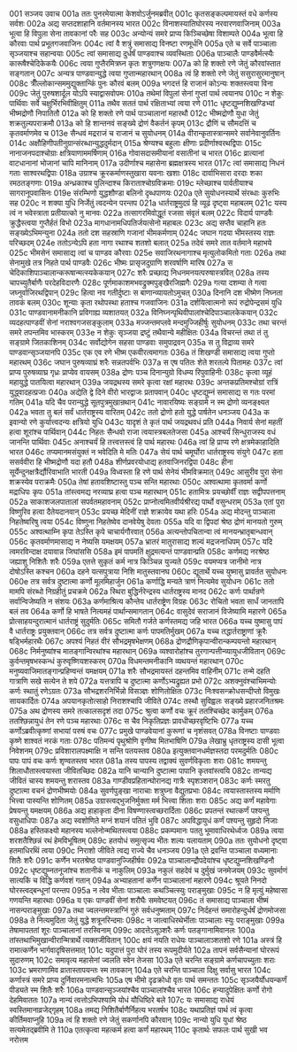 001  सञ्जय उवाच
001a ततः पुनरमेयात्मा केशवोऽर्जुनमब्रवीत्
001c कृतसङ्कल्पमायस्तं वधे कर्णस्य सर्वशः
002a अद्य सप्तदशाहानि वर्तमानस्य भारत
002c विनाशस्यातिघोरस्य नरवारणवाजिनाम्
003a भूत्वा हि विपुला सेना तावकानां परैः सह
003c अन्योन्यं समरे प्राप्य किञ्चिच्छेषा विशाम्पते
004a भूत्वा हि कौरवाः पार्थ प्रभूतगजवाजिनः
004c त्वां वै शत्रुं समासाद्य विनष्टा रणमूर्धनि
005a एते च सर्वे पाञ्चालाः सृञ्जयाश्च सहान्वयाः
005c त्वां समासाद्य दुर्धर्षं पाण्डवाश्च व्यवस्थिताः
006a पाञ्चालैः पाण्डवैर्मत्स्यैः कारूषैश्चेदिकेकयैः
006c त्वया गुप्तैरमित्रघ्न कृतः शत्रुगणक्षयः
007a को हि शक्तो रणे जेतुं कौरवांस्तात सङ्गतान्
007c अन्यत्र पाण्डवान्युद्धे त्वया गुप्तान्महारथान्
008a त्वं हि शक्तो रणे जेतुं ससुरासुरमानुषान्
008c त्रीँल्लोकान्सममुद्युक्तान्किं पुनः कौरवं बलम्
009a भगदत्तं हि राजानं कोऽन्यः शक्तस्त्वया विना
009c जेतुं पुरुषशार्दूल योऽपि स्याद्वासवोपमः
010a तथेमां विपुलां सेनां गुप्तां पार्थ त्वयानघ
010c न शेकुः पार्थिवाः सर्वे चक्षुर्भिरभिवीक्षितुम्
011a तथैव सततं पार्थ रक्षिताभ्यां त्वया रणे
011c धृष्टद्युम्नशिखण्डिभ्यां भीष्मद्रोणौ निपातितौ
012a को हि शक्तो रणे पार्थ पाञ्चालानां महारथौ
012c भीष्मद्रोणौ युधा जेतुं शक्रतुल्यपराक्रमौ
013a को हि शान्तनवं सङ्ख्ये द्रोणं वैकर्तनं कृपम्
013c द्रौणिं च सौमदत्तिं च कृतवर्माणमेव च
013e सैन्धवं मद्रराजं च राजानं च सुयोधनम्
014a वीरान्कृतास्त्रान्समरे सर्वानेवानुवर्तिनः
014c अक्षौहिणीपतीनुग्रान्संरब्धान्युद्धदुर्मदान्
015a श्रेण्यश्च बहुलाः क्षीणाः प्रदीर्णाश्वरथद्विपाः
015c नानाजनपदाश्चोग्राः क्षत्रियाणाममर्षिणाम्
016a गोवासदासमीयानां वसातीनां च भारत
016c व्रात्यानां वाटधानानां भोजानां चापि मानिनाम्
017a उदीर्णाश्च महासेना ब्रह्मक्षत्रस्य भारत
017c त्वां समासाद्य निधनं गताः साश्वरथद्विपाः
018a उग्राश्च क्रूरकर्माणस्तुखारा यवनाः खशाः
018c दार्वाभिसारा दरदाः शका रमठतङ्गणाः
019a अन्ध्रकाश्च पुलिन्दाश्च किराताश्चोग्रविक्रमाः
019c म्लेच्छाश्च पार्वतीयाश्च सागरानूपवासिनः
019e संरम्भिणो युद्धशौण्डा बलिनो दृब्धपाणयः
020a एते सुयोधनस्यार्थे संरब्धाः कुरुभिः सह
020c न शक्या युधि निर्जेतुं त्वदन्येन परन्तप
021a धार्तराष्ट्रमुदग्रं हि व्यूढं दृष्ट्वा महाबलम्
021c यस्य त्वं न भवेस्त्राता प्रतीयात्को नु मानवः
022a तत्सागरमिवोद्धूतं रजसा संवृतं बलम्
022c विदार्य पाण्डवैः क्रुद्धैस्त्वया गुप्तैर्हतं विभो
023a मागधानामधिपतिर्जयत्सेनो महाबलः
023c अद्य सप्तैव चाहानि हतः सङ्ख्येऽभिमन्युना
024a ततो दश सहस्राणि गजानां भीमकर्मणाम्
024c जघान गदया भीमस्तस्य राज्ञः परिच्छदम्
024e ततोऽन्येऽपि हता नागा रथाश्च शतशो बलात्
025a तदेवं समरे तात वर्तमाने महाभये
025c भीमसेनं समासाद्य त्वां च पाण्डव कौरवाः
025e सवाजिरथनागाश्च मृत्युलोकमितो गताः
026a तथा सेनामुखे तत्र निहते पार्थ पाण्डवैः
026c भीष्मः प्रासृजदुग्राणि शरवर्षाणि मारिष
027a स चेदिकाशिपाञ्चालान्करूषान्मत्स्यकेकयान्
027c शरैः प्रच्छाद्य निधनमनयत्परुषास्त्रवित्
028a तस्य चापच्युतैर्बाणैः परदेहविदारणैः
028c पूर्णमाकाशमभवद्रुक्मपुङ्खैरजिह्मगैः
029a गत्या दशम्या ते गत्वा जघ्नुर्वाजिरथद्विपान्
029c हित्वा नव गतीर्दुष्टाः स बाणान्व्यायतोऽमुचत्
030a दिनानि दश भीष्मेण निघ्नता तावकं बलम्
030c शून्याः कृता रथोपस्था हताश्च गजवाजिनः
031a दर्शयित्वात्मनो रूपं रुद्रोपेन्द्रसमं युधि
031c पाण्डवानामनीकानि प्रविगाह्य व्यशातयत्
032a विनिघ्नन्पृथिवीपालांश्चेदिपाञ्चालकेकयान्
032c व्यदहत्पाण्डवीं सेनां नराश्वगजसङ्कुलाम्
033a मज्जन्तमप्लवे मन्दमुज्जिहीर्षुः सुयोधनम्
033c तथा चरन्तं समरे तपन्तमिव भास्करम्
033e न शेकुः सृञ्जया द्रष्टुं तथैवान्ये महीक्षितः
034a विचरन्तं तथा तं तु सङ्ग्रामे जितकाशिनम्
034c सर्वोद्योगेन सहसा पाण्डवाः समुपाद्रवन्
035a स तु विद्राव्य समरे पाण्डवान्सृञ्जयानपि
035c एक एव रणे भीष्म एकवीरत्वमागतः
036a तं शिखण्डी समासाद्य त्वया गुप्तो महारथम्
036c जघान पुरुषव्याघ्रं शरैः सन्नतपर्वभिः
037a स एष पतितः शेते शरतल्पे पितामहः
037c त्वां प्राप्य पुरुषव्याघ्र गृध्रः प्राप्येव वायसम्
038a द्रोणः पञ्च दिनान्युग्रो विधम्य रिपुवाहिनीः
038c कृत्वा व्यूहं महायुद्धे पातयित्वा महारथान्
039a जयद्रथस्य समरे कृत्वा रक्षां महारथः
039c अन्तकप्रतिमश्चोग्रां रात्रिं युद्ध्वादहत्प्रजाः
040a अद्येति द्वे दिने वीरो भारद्वाजः प्रतापवान्
040c धृष्टद्युम्नं समासाद्य स गतः परमां गतिम्
041a यदि चैव परान्युद्धे सूतपुत्रमुखान्रथान्
041c नावारयिष्यः सङ्ग्रामे न स्म द्रोणो व्यनङ्क्ष्यत
042a भवता तु बलं सर्वं धार्तराष्ट्रस्य वारितम्
042c ततो द्रोणो हतो युद्धे पार्षतेन धनञ्जय
043a क इवान्यो रणे कुर्यात्त्वदन्यः क्षत्रियो युधि
043c यादृशं ते कृतं पार्थ जयद्रथवधं प्रति
044a निवार्य सेनां महतीं हत्वा शूरांश्च पार्थिवान्
044c निहतः सैन्धवो राजा त्वयास्त्रबलतेजसा
045a आश्चर्यं सिन्धुराजस्य वधं जानन्ति पार्थिवाः
045c अनाश्चर्यं हि तत्त्वत्तस्त्वं हि पार्थ महारथः
046a त्वां हि प्राप्य रणे क्षत्रमेकाहादिति भारत
046c तप्यमानमसंयुक्तं न भवेदिति मे मतिः
047a सेयं पार्थ चमूर्घोरा धार्तराष्ट्रस्य संयुगे
047c हता ससर्ववीरा हि भीष्मद्रोणौ यदा हतौ
048a शीर्णप्रवरयोधाद्य हतवाजिनरद्विपा
048c हीना सूर्येन्दुनक्षत्रैर्द्यौरिवाभाति भारती
049a विध्वस्ता हि रणे पार्थ सेनेयं भीमविक्रमात्
049c आसुरीव पुरा सेना शक्रस्येव पराक्रमैः
050a तेषां हतावशिष्टास्तु पञ्च सन्ति महारथाः
050c अश्वत्थामा कृतवर्मा कर्णो मद्राधिपः कृपः
051a तांस्त्वमद्य नरव्याघ्र हत्वा पञ्च महारथान्
051c हतामित्रः प्रयच्छोर्वीं राज्ञः सद्वीपपत्तनाम्
052a साकाशजलपातालां सपर्वतमहावनाम्
052c प्राप्नोत्वमितवीर्यश्रीरद्य पार्थो वसुन्धराम्
053a एतां पुरा विष्णुरिव हत्वा दैतेयदानवान्
053c प्रयच्छ मेदिनीं राज्ञे शक्रायेव यथा हरिः
054a अद्य मोदन्तु पाञ्चाला निहतेष्वरिषु त्वया
054c विष्णुना निहतेष्वेव दानवेयेषु देवताः
055a यदि वा द्विपदां श्रेष्ठ द्रोणं मानयतो गुरुम्
055c अश्वत्थाम्नि कृपा तेऽस्ति कृपे चाचार्यगौरवात्
056a अत्यन्तोपचितान्वा त्वं मानयन्भ्रातृबान्धवान्
056c कृतवर्माणमासाद्य न नेष्यसि यमक्षयम्
057a भ्रातरं मातुरासाद्य शल्यं मद्रजनाधिपम्
057c यदि त्वमरविन्दाक्ष दयावान्न जिघांससि
058a इमं पापमतिं क्षुद्रमत्यन्तं पाण्डवान्प्रति
058c कर्णमद्य नरश्रेष्ठ जह्याशु निशितैः शरैः
059a एतत्ते सुकृतं कर्म नात्र किञ्चिन्न युज्यते
059c वयमप्यत्र जानीमो नात्र दोषोऽस्ति कश्चन
060a दहने यत्सपुत्राया निशि मातुस्तवानघ
060c द्यूतार्थे यच्च युष्मासु प्रावर्तत सुयोधनः
060e तत्र सर्वत्र दुष्टात्मा कर्णो मूलमिहार्जुन
061a कर्णाद्धि मन्यते त्राणं नित्यमेव सुयोधनः
061c ततो मामपि संरब्धो निग्रहीतुं प्रचक्रमे
062a स्थिरा बुद्धिर्नरेन्द्रस्य धार्तराष्ट्रस्य मानद
062c कर्णः पार्थान्रणे सर्वान्विजेष्यति न संशयः
063a कर्णमाश्रित्य कौन्तेय धार्तराष्ट्रेण विग्रहः
063c रोचितो भवता सार्धं जानतापि बलं तव
064a कर्णो हि भाषते नित्यमहं पार्थान्समागतान्
064c वासुदेवं सराजानं विजेष्यामि महारणे
065a प्रोत्साहयन्दुरात्मानं धार्तराष्ट्रं सुदुर्मतिः
065c समितौ गर्जते कर्णस्तमद्य जहि भारत
066a यच्च युष्मासु पापं वै धार्तराष्ट्रः प्रयुक्तवान्
066c तत्र सर्वत्र दुष्टात्मा कर्णः पापमतिर्मुखम्
067a यच्च तद्धार्तराष्ट्राणां क्रूरैः षड्भिर्महारथैः
067c अपश्यं निहतं वीरं सौभद्रमृषभेक्षणम्
068a द्रोणद्रौणिकृपान्वीरान्कम्पयन्तो महारथान्
068c निर्मनुष्यांश्च मातङ्गान्विरथांश्च महारथान्
069a व्यश्वारोहांश्च तुरगान्पत्तीन्व्यायुधजीवितान्
069c कुर्वन्तमृषभस्कन्धं कुरुवृष्णियशस्करम्
070a विधमन्तमनीकानि व्यथयन्तं महारथान्
070c मनुष्यवाजिमातङ्गान्प्रहिण्वन्तं यमक्षयम्
071a शरैः सौभद्रमायस्तं दहन्तमिव वाहिनीम्
071c तन्मे दहति गात्राणि सखे सत्येन ते शपे
072a यत्तत्रापि च दुष्टात्मा कर्णोऽभ्यद्रुह्यत प्रभो
072c अशक्नुवंश्चाभिमन्योः कर्णः स्थातुं रणेऽग्रतः
073a सौभद्रशरनिर्भिन्नो विसञ्ज्ञः शोणितोक्षितः
073c निःश्वसन्क्रोधसन्दीप्तो विमुखः सायकार्दितः
074a अपयानकृतोत्साहो निराशश्चापि जीविते
074c तस्थौ सुविह्वलः सङ्ख्ये प्रहारजनितश्रमः
075a अथ द्रोणस्य समरे तत्कालसदृशं तदा
075c श्रुत्वा कर्णो वचः क्रूरं ततश्चिच्छेद कार्मुकम्
076a ततश्छिन्नायुधं तेन रणे पञ्च महारथाः
076c स चैव निकृतिप्रज्ञः प्रावधीच्छरवृष्टिभिः
077a यच्च कर्णोऽब्रवीत्कृष्णां सभायां परुषं वचः
077c प्रमुखे पाण्डवेयानां कुरूणां च नृशंसवत्
078a विनष्टाः पाण्डवाः कृष्णे शाश्वतं नरकं गताः
078c पतिमन्यं पृथुश्रोणि वृणीष्व मितभाषिणि
079a लेखाभ्रु धृतराष्ट्रस्य दासी भूत्वा निवेशनम्
079c प्रविशारालपक्ष्माक्षि न सन्ति पतयस्तव
080a इत्युक्तवानधर्मज्ञस्तदा परमदुर्मतिः
080c पापः पापं वचः कर्णः शृण्वतस्तव भारत
081a तस्य पापस्य तद्वाक्यं सुवर्णविकृताः शराः
081c शमयन्तु शिलाधौतास्त्वयास्ता जीवितच्छिदः
082a यानि चान्यानि दुष्टात्मा पापानि कृतवांस्त्वयि
082c तान्यद्य जीवितं चास्य शमयन्तु शरास्तव
083a गाण्डीवप्रहितान्घोरानद्य गात्रैः स्पृशञ्शरान्
083c कर्णः स्मरतु दुष्टात्मा वचनं द्रोणभीष्मयोः
084a सुवर्णपुङ्खा नाराचाः शत्रुघ्ना वैद्युतप्रभाः
084c त्वयास्तास्तस्य मर्माणि भित्त्वा पास्यन्ति शोणितम्
085a उग्रास्त्वद्भुजनिर्मुक्ता मर्म भित्त्वा शिताः शराः
085c अद्य कर्णं महावेगाः प्रेषयन्तु यमक्षयम्
086a अद्य हाहाकृता दीना विषण्णास्त्वच्छरार्दिताः
086c प्रपतन्तं रथात्कर्णं पश्यन्तु वसुधाधिपाः
087a अद्य स्वशोणिते मग्नं शयानं पतितं भुवि
087c अपविद्धायुधं कर्णं पश्यन्तु सुहृदो निजाः
088a हस्तिकक्ष्यो महानस्य भल्लेनोन्मथितस्त्वया
088c प्रकम्पमानः पततु भूमावाधिरथेर्ध्वजः
089a त्वया शरशतैश्छिन्नं रथं हेमविभूषितम्
089c हतयोधं समुत्सृज्य भीतः शल्यः पलायताम्
090a ततः सुयोधनो दृष्ट्वा हतमाधिरथिं त्वया
090c निराशो जीविते त्वद्य राज्ये चैव धनञ्जय
091a एते द्रवन्ति पाञ्चाला वध्यमानाः शितैः शरैः
091c कर्णेन भरतश्रेष्ठ पाण्डवानुज्जिहीर्षवः
092a पाञ्चालान्द्रौपदेयांश्च धृष्टद्युम्नशिखण्डिनौ
092c धृष्टद्युम्नतनूजांश्च शतानीकं च नाकुलिम्
093a नकुलं सहदेवं च दुर्मुखं जनमेजयम्
093c सुवर्माणं सात्यकिं च विद्धि कर्णवशं गतान्
094a अभ्याहतानां कर्णेन पाञ्चालानां महारणे
094c श्रूयते निनदो घोरस्त्वद्बन्धूनां परन्तप
095a न त्वेव भीताः पाञ्चालाः कथञ्चित्स्युः पराङ्मुखाः
095c न हि मृत्युं महेष्वासा गणयन्ति महारथाः
096a य एकः पाण्डवीं सेनां शरौघैः समवेष्टयत्
096c तं समासाद्य पाञ्चाला भीष्मं नासन्पराङ्मुखाः
097a तथा ज्वलन्तमस्त्राग्निं गुरुं सर्वधनुष्मताम्
097c निर्दहन्तं समारोहन्दुर्धर्षं द्रोणमोजसा
098a ते नित्यमुदिता जेतुं युद्धे शत्रूनरिन्दमाः
098c न जात्वाधिरथेर्भीताः पाञ्चालाः स्युः पराङ्मुखाः
099a तेषामापततां शूरः पाञ्चालानां तरस्विनाम्
099c आदत्तेऽसूञ्शरैः कर्णः पतङ्गानामिवानलः
100a तांस्तथाभिमुखान्वीरान्मित्रार्थे त्यक्तजीवितान्
100c क्षयं नयति राधेयः पाञ्चालाञ्शतशो रणे
101a अस्त्रं हि रामात्कर्णेन भार्गवादृषिसत्तमात्
101c यदुपात्तं पुरा घोरं तस्य रूपमुदीर्यते
102a तापनं सर्वसैन्यानां घोररूपं सुदारुणम्
102c समावृत्य महासेनां ज्वलति स्वेन तेजसा
103a एते चरन्ति सङ्ग्रामे कर्णचापच्युताः शराः
103c भ्रमराणामिव व्रातास्तापयन्तः स्म तावकान्
104a एते चरन्ति पाञ्चाला दिक्षु सर्वासु भारत
104c कर्णास्त्रं समरे प्राप्य दुर्निवारमनात्मभिः
105a एष भीमो दृढक्रोधो वृतः पार्थ समन्ततः
105c सृञ्जयैर्योधयन्कर्णं पीड्यते स्म शितैः शरैः
106a पाण्डवान्सृञ्जयांश्चैव पाञ्चालांश्चैव भारत
106c हन्यादुपेक्षितः कर्णो रोगो देहमिवाततः
107a नान्यं त्वत्तोऽभिपश्यामि योधं यौधिष्ठिरे बले
107c यः समासाद्य राधेयं स्वस्तिमानाव्रजेद्गृहम्
108a तमद्य निशितैर्बाणैर्निहत्य भरतर्षभ
108c यथाप्रतिज्ञं पार्थ त्वं कृत्वा कीर्तिमवाप्नुहि
109a त्वं हि शक्तो रणे जेतुं सकर्णानपि कौरवान्
109c नान्यो युधि युधां श्रेष्ठ सत्यमेतद्ब्रवीमि ते
110a एतत्कृत्वा महत्कर्म हत्वा कर्णं महारथम्
110c कृतार्थः सफलः पार्थ सुखी भव नरोत्तम

